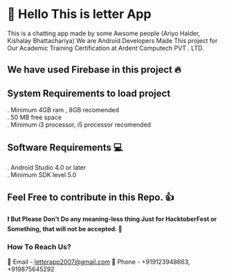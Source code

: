# :wave: Hello This is letter App
This is a chatting app made by some Awsome people (Ariyo Halder, Kishalay Bhattachariya)
We are Android Developers Made This project for Our Academic Training Certification at Ardent Computech PVT . LTD.

## We have used Firebase in this project 🔥
## System Requirements to load project
  . Minimum 4GB ram , 8GB recomended <br />
  . 50 MB free space <br />
  . Minimum i3 processor, i5 processor recomended
## Software Requirements 💻
  . Android Studio 4.0 or later <br />
  . Minimum SDK level 5.0

## Feel Free to contribute in this Repo. :+1:
#### :exclamation: **But Please Don't Do any meaning-less thing Just for HacktoberFest or Something, that will not be accepted. 💩** 
### How To Reach Us? 
:email: Email - letterapp2007@gmail.com 
:calling: Phone - +919123948663, +919875645292
